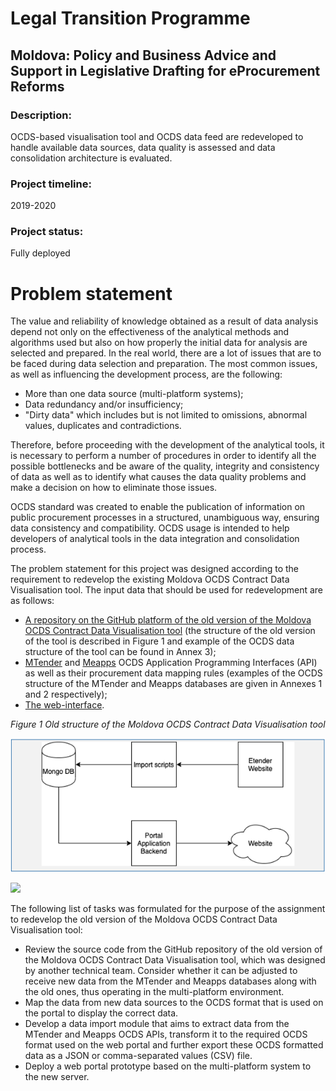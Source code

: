 # Legal Transition Programme

## Moldova: Policy and Business Advice and Support in Legislative Drafting for eProcurement Reforms

### Description:
OCDS-based visualisation tool and OCDS data feed are redeveloped to handle available data sources, data quality is assessed and data consolidation architecture is evaluated.

### Project timeline:

2019-2020

### Project status:
Fully deployed

# Problem statement
The value and reliability of knowledge obtained as a result of data analysis depend not only on the effectiveness of the analytical methods and algorithms used but also on how properly the initial data for analysis are selected and prepared. In the real world, there are a lot of issues that are to be faced during data selection and preparation. The most common issues, as well as influencing the development process, are the following:

- More than one data source (multi-platform systems);
- Data redundancy and/or insufficiency;
- &quot;Dirty data&quot; which includes but is not limited to omissions, abnormal values, duplicates and contradictions.

Therefore, before proceeding with the development of the analytical tools, it is necessary to perform a number of procedures in order to identify all the possible bottlenecks and be aware of the quality, integrity and consistency of data as well as to identify what causes the data quality problems and make a decision on how to eliminate those issues.

OCDS standard was created to enable the publication of information on public procurement processes in a structured, unambiguous way, ensuring data consistency and compatibility. OCDS usage is intended to help developers of analytical tools in the data integration and consolidation process.

The problem statement for this project was designed according to the requirement to redevelop the existing Moldova OCDS Contract Data Visualisation tool. The input data that should be used for redevelopment are as follows:

- [A repository on the GitHub platform of the old version of the Moldova OCDS Contract Data Visualisation tool](https://github.com/younginnovations/opencontracting-moldova) (the structure of the old version of the tool is described in Figure 1 and example of the OCDS data structure of the tool can be found in Annex 3);
- [MTender](https://public.mtender.gov.md/tenders) and [Meapps](https://public.api.mepps.openprocurement.net/api/0/tenders) OCDS Application Programming Interfaces (API) as well as their procurement data mapping rules (examples of the OCDS structure of the MTender and Meapps databases are given in Annexes 1 and 2 respectively);
- [The web-interface](https://opencontracting.eprocurement.systems/).

_Figure 1 Old structure of the Moldova OCDS Contract Data Visualisation tool_

![](https://github.com/EBRD-MoldovaOpenContracting/Moldova-Data-Load/blob/master/Figures/Figure%201%20Old%20structure%20of%20the%20Moldova%20OCDS%20Contract%20Data%20Visualisation%20tool.png)

![](RackMultipart20200807-4-rqom3o_html_4497d747666de6.png)

The following list of tasks was formulated for the purpose of the assignment to redevelop the old version of the Moldova OCDS Contract Data Visualisation tool:

- Review the source code from the GitHub repository of the old version of the Moldova OCDS Contract Data Visualisation tool, which was designed by another technical team. Consider whether it can be adjusted to receive new data from the MTender and Meapps databases along with the old ones, thus operating in the multi-platform environment.
- Map the data from new data sources to the OCDS format that is used on the portal to display the correct data.
- Develop a data import module that aims to extract data from the MTender and Meapps OCDS APIs, transform it to the required OCDS format used on the web portal and further export these OCDS formatted data as a JSON or comma-separated values (CSV) file.
- Deploy a web portal prototype based on the multi-platform system to the new server.
